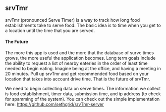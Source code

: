 ## srvTmr

srvTmr (pronounced Serve Timer) is a way to track how long food establishments take to serve food. The basic idea is to time when you get to a location until the time that you are served. 

#### The Future

The more this app is used and the more that the database of surve times grows, the more useful the application becomes. Long term goals include the ability to request a list of nearby eateries in the order of least time needed to begin eating. Imagine being at the office, and having a meeting in 20 minutes. Pull up srvTmr and get recommended food based on your location that takes into account drive time. That is the future of srvTmr. 

We need to begin collecting data on serve times. The information we collect is food establishment, timer data, submission time, and ip address (to check for spamming of the system). You can check out the simple implementation here: https://github.com/sethgrid/srvTmr-server 
